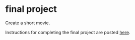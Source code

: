 # final project

Create a short movie.

Instructions for completing the final project are posted [here](https://csc-vu.github.io/classes/csc4300/hw/final/final-instr.html). 
